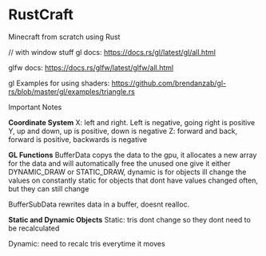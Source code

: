 # RustCraft
Minecraft from scratch using Rust

// with window stuff
gl docs: https://docs.rs/gl/latest/gl/all.html

glfw docs: https://docs.rs/glfw/latest/glfw/all.html

gl Examples for using shaders:
https://github.com/brendanzab/gl-rs/blob/master/gl/examples/triangle.rs





Important Notes

**Coordinate System**
X: left and right. Left is negative, going right is positive
Y, up and down, up is positive, down is negative
Z: forward and back, forward is positive, backwards is negative

**GL Functions**
BufferData copys the data to the gpu, it allocates a new array for the data and will automatically free the unused one
give it either DYNAMIC_DRAW or STATIC_DRAW, dynamic is for objects ill change the values on constantly
static for objects that dont have values changed often, but they can still change

BufferSubData rewrites data in a buffer, doesnt realloc.


**Static and Dynamic Objects**
Static:
tris dont change so they dont need to be recalculated

Dynamic:
need to recalc tris everytime it moves